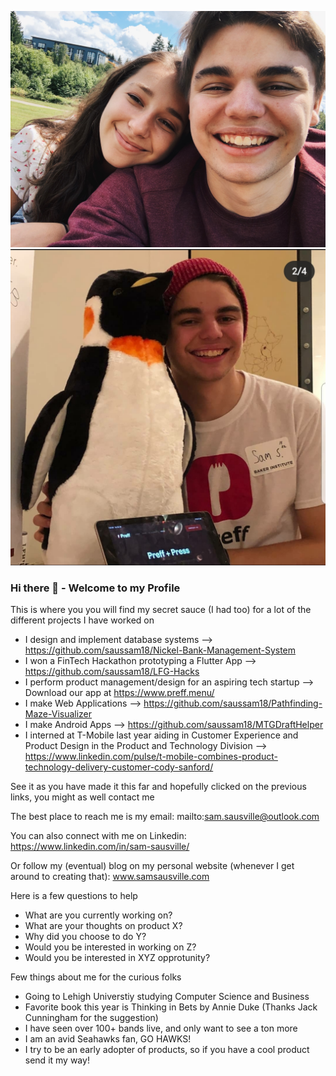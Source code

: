 ![Alt](/IMG_20200816_190939.jpg)
![Alt](/Screenshot_20200826-021903_Instagram.jpg)

### Hi there 👋 - Welcome to my Profile
This is where you you will find my secret sauce (I had too) for a lot of the different projects I have worked on

* I design and implement database systems --> https://github.com/saussam18/Nickel-Bank-Management-System
* I won a FinTech Hackathon prototyping a Flutter App --> https://github.com/saussam18/LFG-Hacks
* I perform product management/design for an aspiring tech startup --> Download our app at https://www.preff.menu/
* I make Web Applications --> https://github.com/saussam18/Pathfinding-Maze-Visualizer
* I make Android Apps --> https://github.com/saussam18/MTGDraftHelper
* I interned at T-Mobile last year aiding in Customer Experience and Product Design in the Product and Technology Division --> https://www.linkedin.com/pulse/t-mobile-combines-product-technology-delivery-customer-cody-sanford/

See it as you have made it this far and hopefully clicked on the previous links, you might as well contact me

The best place to reach me is my email: mailto:sam.sausville@outlook.com

You can also connect with me on Linkedin: https://www.linkedin.com/in/sam-sausville/

Or follow my (eventual) blog on my personal website (whenever I get around to creating that): www.samsausville.com


Here is a few questions to help

- What are you currently working on?
- What are your thoughts on product X?
- Why did you choose to do Y?
- Would you be interested in working on Z?
- Would you be interested in XYZ opprotunity?

Few things about me for the curious folks

- Going to Lehigh Universtiy studying Computer Science and Business
- Favorite book this year is Thinking in Bets by Annie Duke (Thanks Jack Cunningham for the suggestion)
- I have seen over 100+ bands live, and only want to see a ton more
- I am an avid Seahawks fan, GO HAWKS!
- I try to be an early adopter of products, so if you have a cool product send it my way!

<!--
**saussam18/saussam18** is a ✨ _special_ ✨ repository because its `README.md` (this file) appears on your GitHub profile.

Here are some ideas to get you started:

- 🔭 I’m currently working on ...
- 🌱 I’m currently learning ...
- 👯 I’m looking to collaborate on ...
- 🤔 I’m looking for help with ...
- 💬 Ask me about ...
- 📫 How to reach me: ...
- 😄 Pronouns: ...
- ⚡ Fun fact: ...
-->
